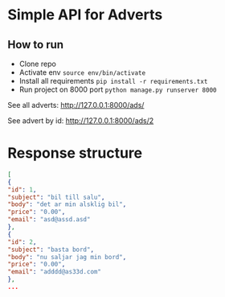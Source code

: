 # Simple API for Adverts

## How to run
- Clone repo 
- Activate env ``` source env/bin/activate ```
- Install all requirements ``` pip install -r requirements.txt ```
- Run project on 8000 port ``` python manage.py runserver 8000 ```

See all adverts: http://127.0.0.1:8000/ads/

See advert by id: http://127.0.0.1:8000/ads/2

# Response structure
```json
[
{
"id": 1,
"subject": "bil till salu",
"body": "det ar min alsklig bil",
"price": "0.00",
"email": "asd@assd.asd"
},
{
"id": 2,
"subject": "basta bord",
"body": "nu saljar jag min bord",
"price": "0.00",
"email": "adddd@as33d.com"
},
...
```